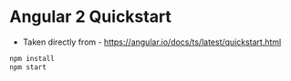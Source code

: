 Angular 2 Quickstart
====================

* Taken directly from - https://angular.io/docs/ts/latest/quickstart.html

````bash
npm install
npm start
````